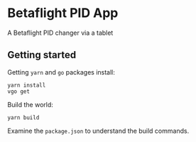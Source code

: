 # Betaflight PID App

A Betaflight PID changer via a tablet

## Getting started

Getting `yarn` and `go` packages install:

    yarn install
    vgo get

Build the world:

    yarn build

Examine the `package.json` to understand the build commands.